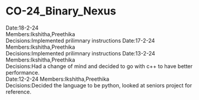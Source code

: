 # CO-24_Binary_Nexus
Date:18-2-24<br>
Members:Ikshitha,Preethika<br>
Decisions:Implemented prilimnary instructions
Date:17-2-24<br>
Members:Ikshitha,Preethika<br>
Decisions:Implemented prilimnary instructions
Date:13-2-24<br>
Members:Ikshitha,Preethika<br>
Decisions:Had a change of mind and decided to go with c++ to have better performance.<br>
Date:12-2-24
Members:Ikshitha,Preethika<br>
Decisions:Decided the language to be python, looked at seniors project for reference.

